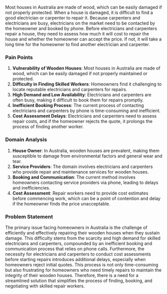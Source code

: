 Most houses in Australia are made of wood, which can be easily damaged if not properly protected.
When a house is damaged, it is difficult to find a good electrician or carpenter to repair it. Because carpenters and electricians are busy, electricians on the market need to be contacted by the homeowner and booked by phone.
Before electricians and carpenters repair a house, they need to assess how much it will cost to repair the house and whether the homeowner can accept the price. If not, it will take a long time for the homeowner to find another electrician and carpenter.

### Pain Points

1. **Vulnerability of Wooden Houses**: Most houses in Australia are made of wood, which can be easily damaged if not properly maintained or protected.
2. **Difficulty in Finding Skilled Workers**: Homeowners find it challenging to locate reputable electricians and carpenters for repairs.
3. **High Demand and Low Availability**: Electricians and carpenters are often busy, making it difficult to book them for repairs promptly.
4. **Inefficient Booking Process**: The current process of contacting electricians and carpenters by phone is time-consuming and inefficient.
5. **Cost Assessment Delays**: Electricians and carpenters need to assess repair costs, and if the homeowner rejects the quote, it prolongs the process of finding another worker.

### Domain Analysis

1. **House Owner**: In Australia, wooden houses are prevalent, making them susceptible to damage from environmental 
   factors and general wear and tear.
2. **Service Providers**: The domain involves electricians and carpenters who provide repair and maintenance services for wooden houses.
3. **Booking and Communication**: The current method involves homeowners contacting service providers via phone, leading to delays and inefficiencies.
4. **Cost Assessment**: Repair workers need to provide cost estimates before commencing work, which can be a point of contention and delay if the homeowner finds the price unacceptable.

### Problem Statement

The primary issue facing homeowners in Australia is the challenge of efficiently and effectively repairing their wooden houses when they sustain damage. This difficulty stems from the scarcity and high demand for skilled electricians and carpenters, compounded by an inefficient booking and communication process that relies on phone calls. Furthermore, the necessity for electricians and carpenters to conduct cost assessments before starting repairs introduces additional delays, especially when homeowners reject initial quotes. This process is not only time-consuming but also frustrating for homeowners who need timely repairs to maintain the integrity of their wooden houses. Therefore, there is a need for a streamlined solution that simplifies the process of finding, booking, and negotiating with skilled repair workers.